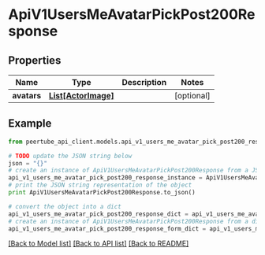 # ApiV1UsersMeAvatarPickPost200Response


## Properties
Name | Type | Description | Notes
------------ | ------------- | ------------- | -------------
**avatars** | [**List[ActorImage]**](ActorImage.md) |  | [optional] 

## Example

```python
from peertube_api_client.models.api_v1_users_me_avatar_pick_post200_response import ApiV1UsersMeAvatarPickPost200Response

# TODO update the JSON string below
json = "{}"
# create an instance of ApiV1UsersMeAvatarPickPost200Response from a JSON string
api_v1_users_me_avatar_pick_post200_response_instance = ApiV1UsersMeAvatarPickPost200Response.from_json(json)
# print the JSON string representation of the object
print ApiV1UsersMeAvatarPickPost200Response.to_json()

# convert the object into a dict
api_v1_users_me_avatar_pick_post200_response_dict = api_v1_users_me_avatar_pick_post200_response_instance.to_dict()
# create an instance of ApiV1UsersMeAvatarPickPost200Response from a dict
api_v1_users_me_avatar_pick_post200_response_form_dict = api_v1_users_me_avatar_pick_post200_response.from_dict(api_v1_users_me_avatar_pick_post200_response_dict)
```
[[Back to Model list]](../README.md#documentation-for-models) [[Back to API list]](../README.md#documentation-for-api-endpoints) [[Back to README]](../README.md)


